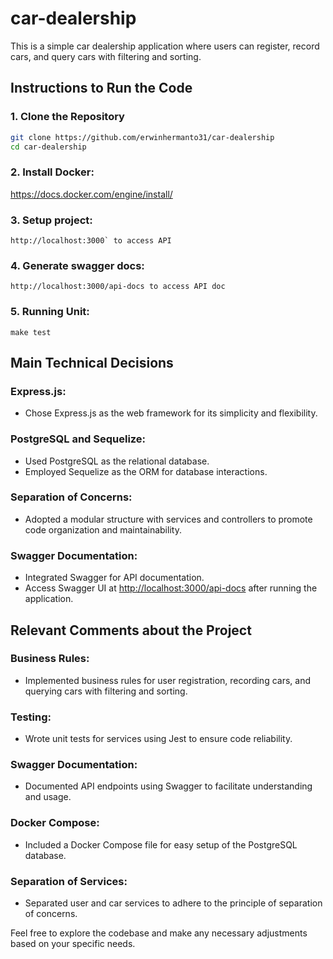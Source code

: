 # car-dealership

This is a simple car dealership application where users can register, record cars, and query cars with filtering and sorting.

## Instructions to Run the Code

### 1. Clone the Repository

```bash
git clone https://github.com/erwinhermanto31/car-dealership
cd car-dealership
```

### 2. **Install Docker:**

https://docs.docker.com/engine/install/

### 3. **Setup project:**

```make start
http://localhost:3000` to access API
```

### 4. **Generate swagger docs:**

```make validate-swagger
http://localhost:3000/api-docs to access API doc
```

### 5. **Running Unit:**

`make test`

## Main Technical Decisions

### Express.js:

- Chose Express.js as the web framework for its simplicity and flexibility.

### PostgreSQL and Sequelize:

- Used PostgreSQL as the relational database.
- Employed Sequelize as the ORM for database interactions.

### Separation of Concerns:

- Adopted a modular structure with services and controllers to promote code organization and maintainability.

### Swagger Documentation:

- Integrated Swagger for API documentation.
- Access Swagger UI at [http://localhost:3000/api-docs](http://localhost:3000/api-docs) after running the application.

## Relevant Comments about the Project

### Business Rules:

- Implemented business rules for user registration, recording cars, and querying cars with filtering and sorting.

### Testing:

- Wrote unit tests for services using Jest to ensure code reliability.

### Swagger Documentation:

- Documented API endpoints using Swagger to facilitate understanding and usage.

### Docker Compose:

- Included a Docker Compose file for easy setup of the PostgreSQL database.

### Separation of Services:

- Separated user and car services to adhere to the principle of separation of concerns.

Feel free to explore the codebase and make any necessary adjustments based on your specific needs.
